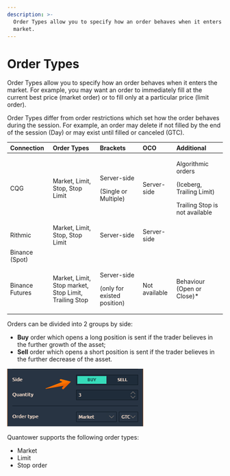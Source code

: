 ```yaml
---
description: >-
  Order Types allow you to specify how an order behaves when it enters the
  market.
---
```


# Order Types

Order Types allow you to specify how an order behaves when it enters the market. For example, you may want an order to immediately fill at the current best price \(market order\) or to fill only at a particular price \(limit order\).

Order Types differ from order restrictions which set how the order behaves during the session. For example, an order may delete if not filled by the end of the session \(Day\) or may exist until filled or canceled \(GTC\).

<table>
  <thead>
    <tr>
      <th style="text-align:left">Connection</th>
      <th style="text-align:left">Order Types</th>
      <th style="text-align:left">Brackets</th>
      <th style="text-align:left">OCO</th>
      <th style="text-align:left">Additional</th>
    </tr>
  </thead>
  <tbody>
    <tr>
      <td style="text-align:left">CQG</td>
      <td style="text-align:left">Market, Limit,
        <br />Stop, Stop Limit</td>
      <td style="text-align:left">
        <p>Server-side</p>
        <p>(Single or Multiple)</p>
      </td>
      <td style="text-align:left">Server-side</td>
      <td style="text-align:left">
        <p>Algorithmic orders</p>
        <p>(Iceberg, Trailing Limit)</p>
        <p>Trailing Stop is not available</p>
      </td>
    </tr>
    <tr>
      <td style="text-align:left">Rithmic</td>
      <td style="text-align:left">Market, Limit,
        <br />Stop, Stop Limit</td>
      <td style="text-align:left">Server-side</td>
      <td style="text-align:left">Server-side</td>
      <td style="text-align:left"></td>
    </tr>
    <tr>
      <td style="text-align:left">Binance (Spot)</td>
      <td style="text-align:left"></td>
      <td style="text-align:left"></td>
      <td style="text-align:left"></td>
      <td style="text-align:left"></td>
    </tr>
    <tr>
      <td style="text-align:left">Binance Futures</td>
      <td style="text-align:left">Market, Limit,
        <br />Stop market, Stop Limit, Trailing Stop</td>
      <td style="text-align:left">
        <p>Server-side</p>
        <p>(only for existed position)</p>
      </td>
      <td style="text-align:left">Not available</td>
      <td style="text-align:left">Behaviour (Open or Close)*</td>
    </tr>
  </tbody>
</table>

Orders can be divided into 2 groups by side:

* **Buy** order which opens a long position is sent if the trader believes in the further growth of the asset;
* **Sell** order which opens a short position is sent if the trader believes in the further decrease of the asset.

![Order&apos;s side - Buy and Sell](../../.gitbook/assets/image%20%28220%29.png)

Quantower supports the following order types:

* Market
* Limit
* Stop order 

